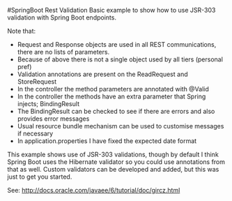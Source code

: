 #SpringBoot Rest Validation
Basic example to show how to use JSR-303 validation with Spring Boot endpoints.

Note that:

* Request and Response objects are used in all REST communications, there are no lists of parameters.
* Because of above there is not a single object used by all tiers (personal pref)
* Validation annotations are present on the ReadRequest and StoreRequest
* In the controller the method parameters are annotated with @Valid
* In the controller the methods have an extra parameter that Spring injects; BindingResult
* The BindingResult can be checked to see if there are errors and also provides error messages
* Usual resource bundle mechanism can be used to customise messages if necessary
* In application.properties I have fixed the expected date format

This example shows use of JSR-303 validations, though by default I think Spring Boot uses the Hibernate validator so you could use annotations from that as well. Custom validators can be developed and added, but this was just to get you started.

See: http://docs.oracle.com/javaee/6/tutorial/doc/gircz.html
